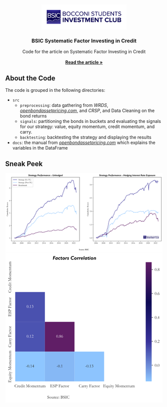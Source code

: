 <br/>
<p align="center">
  <a href="https://www.bsic.it">
    <img src="images/bsic_logo.png" alt="Logo" height="80">
  </a>

  <h3 align="center">BSIC Systematic Factor Investing in Credit</h3>

  <p align="center">
    Code for the article on Systematic Factor Investing in Credit
    <br/>
    <br/>
    <a href="https://bsic.it/a-systematic-approach-to-credit-investing/"><strong>Read the article »</strong></a>
  </p>

## About the Code

The code is grouped in the following directories: 

* `src`
    * `preprocessing`: data gathering from *WRDS*, [*openbondassetpricing.com*](https://openbondassetpricing.com/), and *CRSP*, and Data Cleaning on the bond returns
    * `signals`: partitioning the bonds in buckets and 
    evaluating the signals for our strategy: value, equity momentum, credit momentum, and carry.
    * `backtesting`: backtesting the strategy and displaying the results
* `docs`: the manual from [*openbondassetpricing.com*](https://openbondassetpricing.com/) which explains the variables in the DataFrame

## Sneak Peek
<p align="center">
<img src="images/strategy_pnl_final.svg" alt="pnl of the strategy">
<img src="images/factors_correlations.svg" alt="factors correlation">
</p>